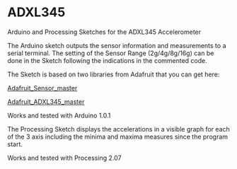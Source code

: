 ADXL345
=======

Arduino and Processing Sketches for the ADXL345 Accelerometer

The Arduino sketch outputs the sensor information and measurements to a serial terminal. The setting of the Sensor Range (2g/4g/8g/16g) can be done in the Sketch following the indications in the commented code. 

The Sketch is based on two libraries from Adafruit that you can get here: 

<a href="https://github.com/adafruit/Adafruit_Sensor">Adafruit_Sensor_master</a>

<a href="https://github.com/adafruit/Adafruit_ADXL345">Adafruit_ADXL345_master</a>

Works and tested with Arduino 1.0.1


The Processing Sketch displays the accelerations in a visible graph for each of the 3 axis including the minima and maxima measures since the program start.

Works and tested with Processing 2.07
